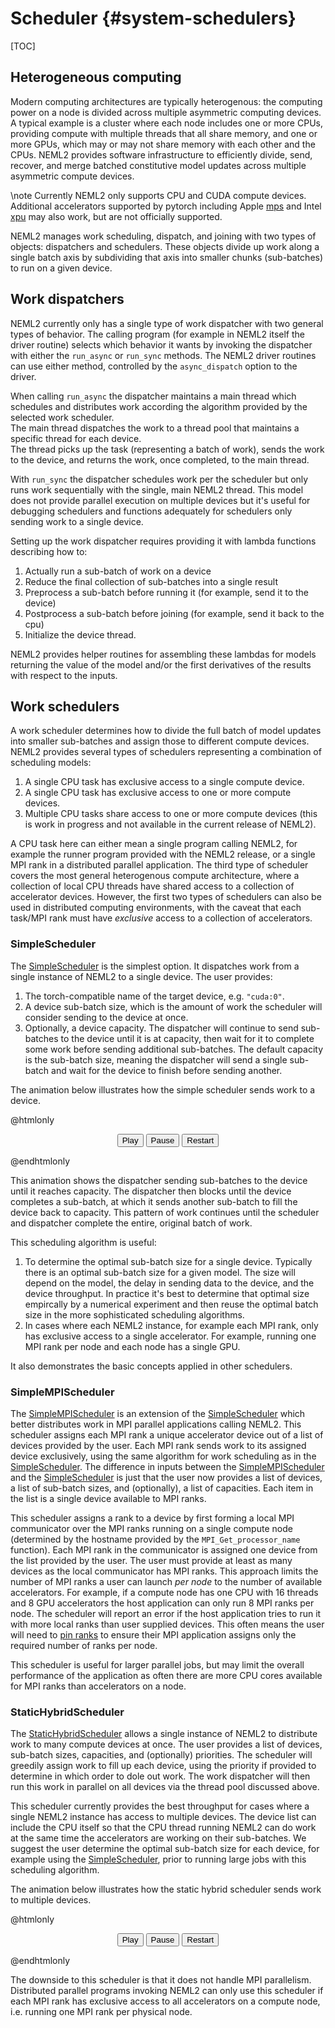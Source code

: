 # Scheduler {#system-schedulers}

[TOC]

## Heterogeneous computing

Modern computing architectures are typically heterogenous: the computing power on a node is divided across multiple asymmetric computing devices.  A typical example is a cluster where each node includes one or more CPUs, providing compute with multiple threads that all share memory, and one or more GPUs, which may or may not share memory with each other and the CPUs.  NEML2 provides software infrastructure to efficiently divide, send, recover, and merge batched constitutive model updates across multiple asymmetric compute devices.

\note
Currently NEML2 only supports CPU and CUDA compute devices.  Additional accelerators supported by pytorch including Apple [mps](https://pytorch.org/docs/stable/mps.html) and Intel [xpu](https://pytorch.org/docs/stable/xpu.html) may also work, but are not officially supported.

NEML2 manages work scheduling, dispatch, and joining with two types of objects: dispatchers and schedulers.  These objects divide up work along a single batch axis by subdividing that axis into smaller chunks (sub-batches) to run on a given device.

## Work dispatchers

NEML2 currently only has a single type of work dispatcher with two general types of behavior.  The calling program (for example in NEML2 itself the driver routine) selects which behavior it wants by invoking the dispatcher with either the `run_async` or `run_sync` methods.  The NEML2 driver routines can use either method, controlled by the `async_dispatch` option to the driver.

When calling `run_async` the dispatcher maintains a main thread which schedules and distributes work according the algorithm provided by the selected work scheduler.  
The main thread dispatches the work to a thread pool that maintains a specific thread for each device.  
The thread picks up the task (representing a batch of work), sends the work to the device, and returns the work, once completed, to the main thread.

With `run_sync` the dispatcher schedules work per the scheduler but only runs work sequentially with the single, main NEML2 thread.  This model does not provide parallel execution on multiple devices but it's useful for debugging schedulers and functions adequately for schedulers only sending work to a single device.

Setting up the work dispatcher requires providing it with lambda functions describing how to:
1. Actually run a sub-batch of work on a device
2. Reduce the final collection of sub-batches into a single result
3. Preprocess a sub-batch before running it (for example, send it to the device)
4. Postprocess a sub-batch before joining (for example, send it back to the cpu)
5. Initialize the device thread.

NEML2 provides helper routines for assembling these lambdas for models returning the value of the model and/or the first derivatives of the results with respect to the inputs.

## Work schedulers

A work scheduler determines how to divide the full batch of model updates into smaller sub-batches and assign those to different compute devices.  NEML2 provides several types of schedulers representing a combination of scheduling models:
1. A single CPU task has exclusive access to a single compute device.
2. A single CPU task has exclusive access to one or more compute devices.
3. Multiple CPU tasks share access to one or more compute devices (this is work in progress and not available in the current release of NEML2).

A CPU task here can either mean a single program calling NEML2, for example the runner program provided with the NEML2 release, or a single MPI rank in a distributed parallel application.  The third type of scheduler covers the most general heterogenous compute architecture, where a collection of local CPU threads have shared access to a collection of accelerator devices.  However, the first two types of schedulers can also be used in distributed computing environments, with the caveat that each task/MPI rank must have *exclusive* access to a collection of accelerators.

### SimpleScheduler

The [SimpleScheduler](#simplescheduler) is the simplest option.  It dispatches work from a single instance of NEML2 to a single device.  The user provides:
1. The torch-compatible name of the target device, e.g. `"cuda:0"`.
2. A device sub-batch size, which is the amount of work the scheduler will consider sending to the device at once.
3. Optionally, a device capacity.  The dispatcher will continue to send sub-batches to the device until it is at capacity, then wait for it to complete some work before sending additional sub-batches.  The default capacity is the sub-batch size, meaning the dispatcher will send a single sub-batch and wait for the device to finish before sending another.

The animation below illustrates how the simple scheduler sends work to a device.

@htmlonly

<div class="simple-scheduler-demo" style="width:95%"></div>
<div class="simple-scheduler-controls" style="text-align:center">
  <button class="play btn">Play</button>
  <button class="pause btn">Pause</button>
  <button class="restart btn">Restart</button>
</div>

@endhtmlonly

This animation shows the dispatcher sending sub-batches to the device until it reaches capacity.  The dispatcher then blocks until the device completes a sub-batch, at which it sends another sub-batch to fill the device back to capacity.  This pattern of work continues until the scheduler and dispatcher complete the entire, original batch of work.

This scheduling algorithm is useful:
1. To determine the optimal sub-batch size for a single device.  Typically there is an optimal sub-batch size for a given model.  The size will depend on the model, the delay in sending data to the device, and the device throughput.  In practice it's best to determine that optimal size empircally by a numerical experiment and then reuse the optimal batch size in the more sophisticated scheduling algorithms.
2. In cases where each NEML2 instance, for example each MPI rank, only has exclusive access to a single accelerator.  For example, running one MPI rank per node and each node has a single GPU.

It also demonstrates the basic concepts applied in other schedulers.

### SimpleMPIScheduler

The [SimpleMPIScheduler](#simplempischeduler) is an extension of the [SimpleScheduler](#simplescheduler) which better distributes work in MPI parallel applications calling NEML2.
This scheduler assigns each MPI rank a unique accelerator device out of a list of devices provided by the user.  Each MPI rank sends work to its assigned device exclusively, using the same algorithm for work scheduling as in the [SimpleScheduler](#simplescheduler).  The difference in inputs between the [SimpleMPIScheduler](#simplempischeduler) and the [SimpleScheduler](#simplescheduler) is just that the user now provides a list of devices, a list of sub-batch sizes, and (optionally), a list of capacities.  Each item in the list is a single device available to MPI ranks.

This scheduler assigns a rank to a device by first forming a local MPI communicator over the MPI ranks running on a single compute node (determined by the hostname provided by the `MPI_Get_processor_name` function).  Each MPI rank in the communicator is assigned one device from the list provided by the user.  The user must provide at least as many devices as the local communicator has MPI ranks.  This approach limits the number of MPI ranks a user can launch *per node* to the number of available accelerators.  For example, if a compute node has one CPU with 16 threads and 8 GPU accelerators the host application can only run 8 MPI ranks per node.  The scheduler will report an error if the host application tries to run it with more local ranks than user supplied devices.  This often means the user will need to [pin ranks](https://hpc-wiki.info/hpc/Binding/Pinning) to ensure their MPI application assigns only the required number of ranks per node.

This scheduler is useful for larger parallel jobs, but may limit the overall performance of the application as often there are more CPU cores available for MPI ranks than accelerators on a node.

### StaticHybridScheduler

The [StaticHybridScheduler](#statichybridscheduler) allows a single instance of NEML2 to distribute work to many compute devices at once.  The user provides a list of devices, sub-batch sizes, capacities, and (optionally) priorities.  The scheduler will greedily assign work to fill up each device, using the priority if provided to determine in which order to dole out work.  The work dispatcher will then run this work in parallel on all devices via the thread pool discussed above.

This scheduler currently provides the best throughput for cases where a single NEML2 instance has access to multiple devices.  The device list can include the CPU itself so that the CPU thread running NEML2 can do work at the same time the accelerators are working on their sub-batches.  We suggest the user determine the optimal sub-batch size for each device, for example using the [SimpleScheduler](#simplescheduler), prior to running large jobs with this scheduling algorithm.

The animation below illustrates how the static hybrid scheduler sends work to multiple devices.

@htmlonly

<div class="static-hybrid-scheduler-demo" style="width:95%"></div>
<div class="static-hybrid-scheduler-controls" style="text-align:center">
  <button class="play btn">Play</button>
  <button class="pause btn">Pause</button>
  <button class="restart btn">Restart</button>
</div>

@endhtmlonly

The downside to this scheduler is that it does not handle MPI parallelism.  Distributed parallel programs invoking NEML2 can only use this scheduler if each MPI rank has exclusive access to all accelerators on a compute node, i.e. running one MPI rank per physical node.
